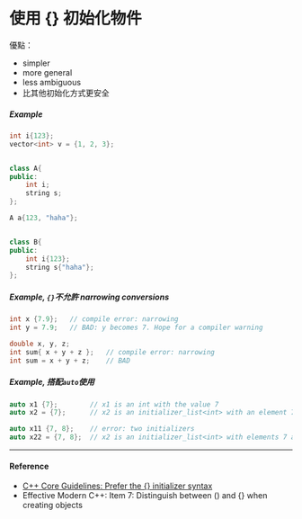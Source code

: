 # 使用 {} 初始化物件

優點：

* simpler
* more general
* less ambiguous
* 比其他初始化方式更安全

##### Example

```cpp
int i{123};
vector<int> v = {1, 2, 3};


class A{
public:
    int i;
    string s;
};

A a{123, "haha"};


class B{
public:
    int i{123};
    string s{"haha"};
};
```

##### Example, `{}`不允許 narrowing conversions

```cpp
int x {7.9};   // compile error: narrowing
int y = 7.9;   // BAD: y becomes 7. Hope for a compiler warning

double x, y, z;
int sum{ x + y + z };   // compile error: narrowing
int sum = x + y + z;    // BAD
```

##### Example, 搭配`auto`使用

```cpp
auto x1 {7};        // x1 is an int with the value 7
auto x2 = {7};      // x2 is an initializer_list<int> with an element 7

auto x11 {7, 8};    // error: two initializers
auto x22 = {7, 8};  // x2 is an initializer_list<int> with elements 7 and 8
```

---

#### Reference

* [C++ Core Guidelines: Prefer the {} initializer syntax](https://github.com/isocpp/CppCoreGuidelines/blob/master/CppCoreGuidelines.md#es23-prefer-the--initializer-syntax)
* Effective Modern C++: Item 7: Distinguish between \(\) and {} when creating objects



